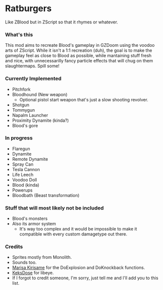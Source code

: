 # Ratburgers
Like ZBlood but in ZScript so that it rhymes or whatever.
### What's this
This mod aims to recreate Blood's gameplay in GZDoom using the voodoo arts of ZScript. While it isn't a 1:1 recreation (duh), the goal is to make the gameplay feel as close to Blood as possible, while mantaining stuff fresh and nice, with unnecessarilly fancy particle effects that will chug on them slaughtermaps. Spill some!
### Currently Implemented
- Pitchfork
- Bloodhound (New weapon)
	- Optional pistol start weapon that's just a slow shooting revolver.
- Shotgun
- Tommygun
- Napalm Launcher
- Proximity Dynamite (kinda?)
- Blood's gore
### In progress
- Flaregun
- Dynamite
- Remote Dynamite
- Spray Can
- Tesla Cannon
- Life Leech
- Voodoo Doll
- Blood (kinda)
- Powerups
- Bloodbath (Beast transformation)
### Stuff that will most likely not be included
- Blood's monsters
- Also its armor system
	- It's way too complex and it would be impossible to make it compatible with every custom damagetype out there.
### Credits
- Sprites mostly from Monolith.
- Sounds too.
- [Marisa Kirisame](https://github.com/OrdinaryMagician) for the DoExplosion and DoKnockback functions.
- [KeksDose](https://forum.zdoom.org/viewtopic.php?f=105&t=64566) for libeye.
- If I forgot to credit someone, I'm sorry, just tell me and I'll add you to this list.
